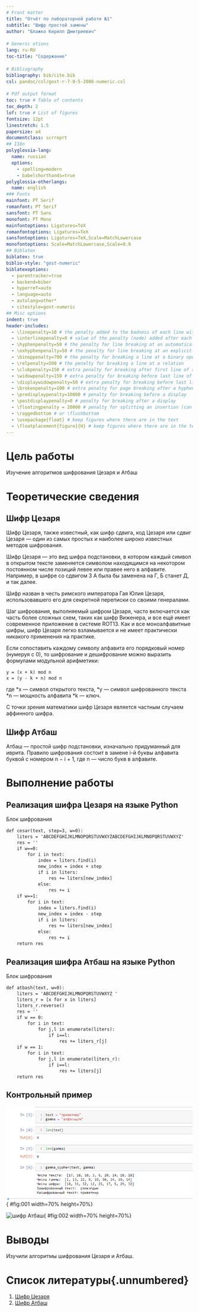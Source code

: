 ```yaml
---
# Front matter
title: "Отчёт по лабораторной работе №1"
subtitle: "Шифр простой замены"
author: "Блажко Кирилл Дмитриевич"

# Generic otions
lang: ru-RU
toc-title: "Содержание"

# Bibliography
bibliography: bib/cite.bib
csl: pandoc/csl/gost-r-7-0-5-2008-numeric.csl

# Pdf output format
toc: true # Table of contents
toc_depth: 2
lof: true # List of figures
fontsize: 12pt
linestretch: 1.5
papersize: a4
documentclass: scrreprt
## I18n
polyglossia-lang:
  name: russian
  options:
	- spelling=modern
	- babelshorthands=true
polyglossia-otherlangs:
  name: english
### Fonts
mainfont: PT Serif
romanfont: PT Serif
sansfont: PT Sans
monofont: PT Mono
mainfontoptions: Ligatures=TeX
romanfontoptions: Ligatures=TeX
sansfontoptions: Ligatures=TeX,Scale=MatchLowercase
monofontoptions: Scale=MatchLowercase,Scale=0.9
## Biblatex
biblatex: true
biblio-style: "gost-numeric"
biblatexoptions:
  - parentracker=true
  - backend=biber
  - hyperref=auto
  - language=auto
  - autolang=other*
  - citestyle=gost-numeric
## Misc options
indent: true
header-includes:
  - \linepenalty=10 # the penalty added to the badness of each line within a paragraph (no associated penalty node) Increasing the value makes tex try to have fewer lines in the paragraph.
  - \interlinepenalty=0 # value of the penalty (node) added after each line of a paragraph.
  - \hyphenpenalty=50 # the penalty for line breaking at an automatically inserted hyphen
  - \exhyphenpenalty=50 # the penalty for line breaking at an explicit hyphen
  - \binoppenalty=700 # the penalty for breaking a line at a binary operator
  - \relpenalty=500 # the penalty for breaking a line at a relation
  - \clubpenalty=150 # extra penalty for breaking after first line of a paragraph
  - \widowpenalty=150 # extra penalty for breaking before last line of a paragraph
  - \displaywidowpenalty=50 # extra penalty for breaking before last line before a display math
  - \brokenpenalty=100 # extra penalty for page breaking after a hyphenated line
  - \predisplaypenalty=10000 # penalty for breaking before a display
  - \postdisplaypenalty=0 # penalty for breaking after a display
  - \floatingpenalty = 20000 # penalty for splitting an insertion (can only be split footnote in standard LaTeX)
  - \raggedbottom # or \flushbottom
  - \usepackage{float} # keep figures where there are in the text
  - \floatplacement{figure}{H} # keep figures where there are in the text
---
```


# Цель работы

Изучение алгоритмов шифрования Цезаря и Атбаш

# Теоретические сведения

## Шифр Цезаря

Шифр Цезаря, также известный, как шифр сдвига, код Цезаря или сдвиг Цезаря — один из самых простых и наиболее широко известных методов шифрования.

Шифр Цезаря — это вид шифра подстановки, в котором каждый символ в открытом тексте заменяется символом находящимся на некотором постоянном числе позиций левее или правее него в алфавите. Например, в шифре со сдвигом 3 А была бы заменена на Г, Б станет Д, и так далее.

Шифр назван в честь римского императора Гая Юлия Цезаря, использовавшего его для секретной переписки со своими генералами.

Шаг шифрования, выполняемый шифром Цезаря, часто включается как часть более сложных схем, таких как шифр Виженера, и все ещё имеет современное приложение в системе ROT13. Как и все моноалфавитные шифры, шифр Цезаря легко взламывается и не имеет практически никакого применения на практике.

Если сопоставить каждому символу алфавита его порядковый номер (нумеруя с 0), то шифрование и дешифрование можно выразить формулами модульной арифметики:

```
y = (x + k) mod n
x = (y - k + n) mod n
```

где
*x — символ открытого текста,
*y — символ шифрованного текста
*n — мощность алфавита
*k — ключ.

С точки зрения математики шифр Цезаря является частным случаем аффинного шифра.

## Шифр Атбаш

Атбаш — простой шифр подстановки, изначально придуманный для иврита. Правило шифрования состоит в замене i-й буквы алфавита буквой с номером n − i + 1, где n — число букв в алфавите.

# Выполнение работы

## Реализация шифра Цезаря на языке Python

Блок шифрования

```
def cesar(text, step=3, w=0):
    liters = 'ABCDEFGHIJKLMNOPQRSTUVWXYZABCDEFGHIJKLMNOPQRSTUVWXYZ'
    res = ''
    if w==0:
        for i in text:
            index = liters.find(i)
            new_index = index + step
            if i in liters:
                res += liters[new_index]
            else:
                res += i
    if w==1:
        for i in text:
            index = liters.find(i)
            new_index = index - step
            if i in liters:
                res += liters[new_index]
            else:
                res += i
    return res
```

## Реализация шифра Атбаш на языке Python

Блок шифрования

```
def atbash(text, w=0):
    liters = 'ABCDEFGHIJKLMNOPQRSTUVWXYZ '
    liters_r = [x for x in liters]
    liters_r.reverse()
    res = ''
    if w == 0:
        for i in text:
            for j,l in enumerate(liters):
                if i==l:
                    res += liters_r[j]
    if w == 1:
        for i in text:
            for j,l in enumerate(liters_r):
                if i==l:
                    res += liters[j]
    return res
```

## Контрольный пример

![шифр Цезаря](image/01.png){ #fig:001 width=70% height=70%}

![шифр Атбаш](image/02.png){ #fig:002 width=70% height=70%}


# Выводы

Изучили алгоритмы шифрования Цезаря и Атбаш.

# Список литературы{.unnumbered}

1. [Шифр Цезаря](https://habr.com/ru/post/534058/)
2. [Шифр Атбаш](https://habr.com/ru/post/444176/)
